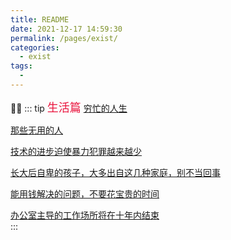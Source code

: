 ```yaml
---
title: README
date: 2021-12-17 14:59:30
permalink: /pages/exist/
categories:
  - exist
tags:
  - 
---
```

👨‍✈️
::: tip <font face="微软雅黑" color="#ea163f" size="4">生活篇</font>
[穷忙的人生](/exist/poorBusy)<br/>

[那些无用的人](/exist/useLess)<br/>

[技术的进步迫使暴力犯罪越来越少](/exist/tecProgress)<br/>

[长大后自卑的孩子，大多出自这几种家庭，别不当回事](/exist/homeEducation)<br/>

[能用钱解决的问题，不要花宝贵的时间](/exist/timeAndMoney)<br/>

[办公室主导的工作场所将在十年内结束](/exist/remoteWork)<br/>
:::

